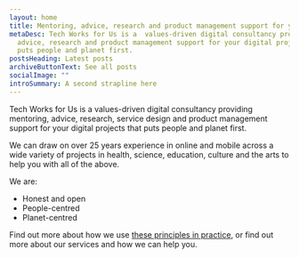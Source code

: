 ```yaml
---
layout: home
title: Mentoring, advice, research and product management support for your digital projects, which puts people and planet first.
metaDesc: Tech Works for Us is a  values-driven digital consultancy providing mentoring,
  advice, research and product management support for your digital projects, which
  puts people and planet first.
postsHeading: Latest posts
archiveButtonText: See all posts
socialImage: ""
introSummary: A second strapline here 
---
```


Tech Works for Us is a values-driven digital consultancy providing mentoring, advice, research, service design and product management support for your digital projects that puts people and planet first.

We can draw on over 25 years experience in online and mobile across a wide variety of projects in health, science, education, culture and the arts to help you with all of the above.

We are:

* Honest and open
* People-centred
* Planet-centred

Find out more about how we use [these principles in practice](/our-principles/), or find out more about our services and how we can help you.